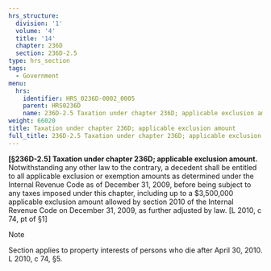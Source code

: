 ```yaml
---
hrs_structure:
  division: '1'
  volume: '4'
  title: '14'
  chapter: 236D
  section: 236D-2.5
type: hrs_section
tags:
  - Government
menu:
  hrs:
    identifier: HRS_0236D-0002_0005
    parent: HRS0236D
    name: 236D-2.5 Taxation under chapter 236D; applicable exclusion amount
weight: 66020
title: Taxation under chapter 236D; applicable exclusion amount
full_title: 236D-2.5 Taxation under chapter 236D; applicable exclusion amount
---
```

**[§236D-2.5] Taxation under chapter 236D; applicable exclusion amount.** Notwithstanding any other law to the contrary, a decedent shall be entitled to all applicable exclusion or exemption amounts as determined under the Internal Revenue Code as of December 31, 2009, before being subject to any taxes imposed under this chapter, including up to a $3,500,000 applicable exclusion amount allowed by section 2010 of the Internal Revenue Code on December 31, 2009, as further adjusted by law. [L 2010, c 74, pt of §1]

Note

Section applies to property interests of persons who die after April 30, 2010\. L 2010, c 74, §5.
